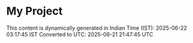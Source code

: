 # My Project

This content is dynamically generated in Indian Time (IST): 2025-06-22 03:17:45 IST
Converted to UTC: 2025-06-21 21:47:45 UTC
